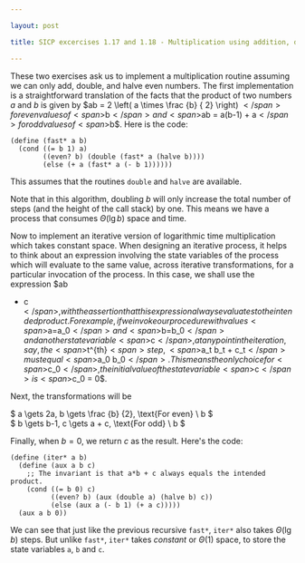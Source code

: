 ```yaml
---

layout: post

title: SICP excercises 1.17 and 1.18 - Multiplication using addition, doubling and halving.

---
```


These two exercises ask us to implement a multiplication routine assuming
we can only add, double, and halve even numbers. The first implementation is
a straightforward translation of the facts that the product of two numbers
<span>$a$</span> and <span>$b$</span> is given by <span>$ab = 2 \left( a \times
\frac {b} { 2} \right) $</span> for even values of <span>$b$</span> and
<span>$ab = a(b-1) + a$</span> for odd values of <span>$b$</span>. Here is the
code:
    
    (define (fast* a b)
      (cond ((= b 1) a)
            ((even? b) (double (fast* a (halve b))))
            (else (+ a (fast* a (- b 1))))))

This assumes that the routines `double` and `halve` are available.

Note that in this algorithm, doubling <span>$b$</span> will only increase the
total number of steps (and the height of the call stack) by one. This means we
have a process that consumes <span>$\Theta \left( \lg b \right)$</span> space
and time.

Now to implement an iterative version of logarithmic time multiplication which
takes constant space. When designing an iterative process, it helps to think
about an expression involving the state variables of the process which will
evaluate to the same value, across iterative transformations, for a particular
invocation of the process. In this case, we shall use the expression <span>$ab
+ c$</span>, with the assertion that this expression always evaluates to the
intended product. For example, if we invoke our procedure with values
<span>$a=a_0$</span> and <span>$b=b_0$</span> and another state variable
<span>$c$</span>, at any point in the iteration, say, the <span>$t^{th}$<span>
step, <span>$a_t b_t + c_t$</span> must equal <span>$a_0 b_0$</span>.
This means the only choice for <span>$c_0$</span>, the initial value of the
state variable <span>$c$</span> is <span>$c_0 = 0$</span>.

Next, the transformations will be
<div>$
a \gets 2a,
b \gets \frac {b} {2}, \text{For even} \ b
$</div>

<div>$
b \gets b-1, c \gets a + c, \text{For odd} \ b
$</div>

Finally, when <span>$b = 0$</span>, we return <span>$c$</span> as the
result. Here's the code:
    
    (define (iter* a b)
      (define (aux a b c)
        ;; The invariant is that a*b + c always equals the intended product.
        (cond ((= b 0) c)
              ((even? b) (aux (double a) (halve b) c))
              (else (aux a (- b 1) (+ a c)))))
      (aux a b 0))

We can see that just like the previous recursive `fast*`, `iter*` also takes
<span>$\Theta \left( \lg b \right)$</span> steps. But unlike `fast*`, `iter*`
takes <em>constant</em> or <span>$\Theta \left( 1 \right)$</span> space, to store the state
variables `a`, `b` and `c`.
